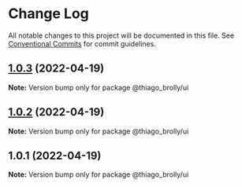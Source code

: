 # Change Log

All notable changes to this project will be documented in this file.
See [Conventional Commits](https://conventionalcommits.org) for commit guidelines.

## [1.0.3](https://github.com/thiagobrolly/template-a/compare/@thiago_brolly/ui@1.0.2...@thiago_brolly/ui@1.0.3) (2022-04-19)

**Note:** Version bump only for package @thiago_brolly/ui





## [1.0.2](https://github.com/thiagobrolly/template-a/compare/@thiago_brolly/ui@1.0.1...@thiago_brolly/ui@1.0.2) (2022-04-19)

**Note:** Version bump only for package @thiago_brolly/ui





## 1.0.1 (2022-04-19)

**Note:** Version bump only for package @thiago_brolly/ui
